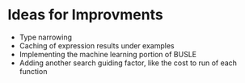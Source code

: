 # Ideas for Improvments
- Type narrowing
- Caching of expression results under examples
- Implementing the machine learning portion of BUSLE
- Adding another search guiding factor, like the cost to run of each function